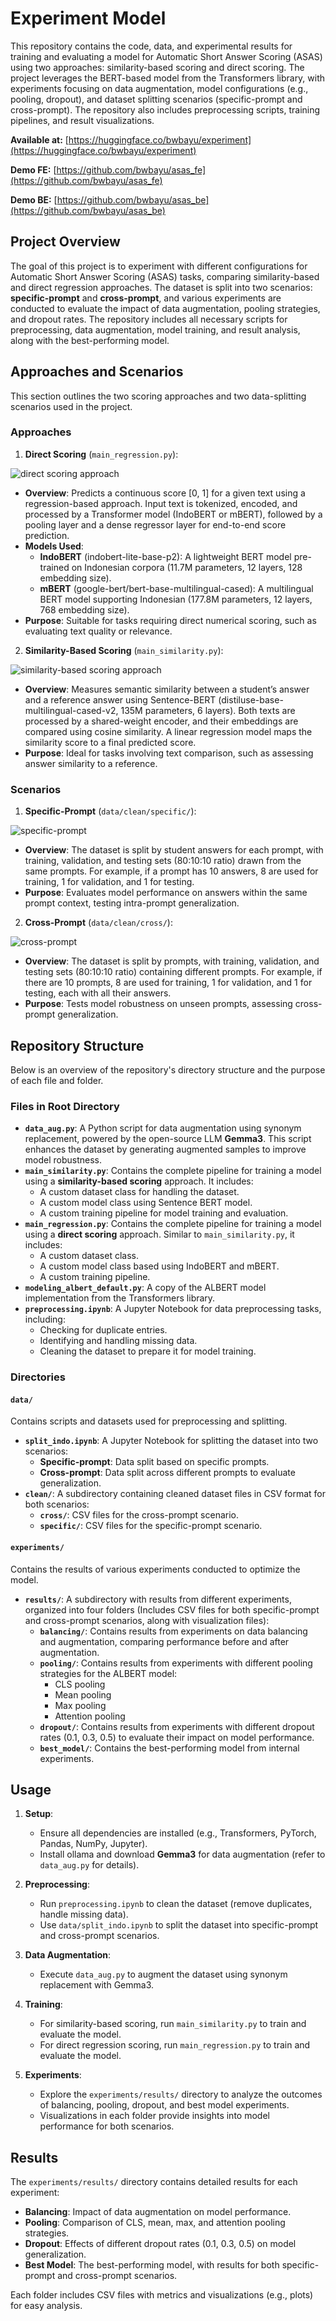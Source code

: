 # Experiment Model

This repository contains the code, data, and experimental results for training and evaluating a model for Automatic Short Answer Scoring (ASAS) using two approaches: similarity-based scoring and direct scoring. The project leverages the BERT-based model from the Transformers library, with experiments focusing on data augmentation, model configurations (e.g., pooling, dropout), and dataset splitting scenarios (specific-prompt and cross-prompt). The repository also includes preprocessing scripts, training pipelines, and result visualizations.

**Available at:** [https://huggingface.co/bwbayu/experiment](https://huggingface.co/bwbayu/experiment)

**Demo FE:** [https://github.com/bwbayu/asas_fe](https://github.com/bwbayu/asas_fe)

**Demo BE:** [https://github.com/bwbayu/asas_be](https://github.com/bwbayu/asas_be)

## Project Overview

The goal of this project is to experiment with different configurations for Automatic Short Answer Scoring (ASAS) tasks, comparing similarity-based and direct regression approaches. The dataset is split into two scenarios: **specific-prompt** and **cross-prompt**, and various experiments are conducted to evaluate the impact of data augmentation, pooling strategies, and dropout rates. The repository includes all necessary scripts for preprocessing, data augmentation, model training, and result analysis, along with the best-performing model.

## Approaches and Scenarios

This section outlines the two scoring approaches and two data-splitting scenarios used in the project.

### Approaches
1. **Direct Scoring** (`main_regression.py`):

![direct scoring approach](<image/direct scoring-1.png>)
   - **Overview**: Predicts a continuous score [0, 1] for a given text using a regression-based approach. Input text is tokenized, encoded, and processed by a Transformer model (IndoBERT or mBERT), followed by a pooling layer and a dense regressor layer for end-to-end score prediction.
   - **Models Used**:
     - **IndoBERT** (indobert-lite-base-p2): A lightweight BERT model pre-trained on Indonesian corpora (11.7M parameters, 12 layers, 128 embedding size).
     - **mBERT** (google-bert/bert-base-multilingual-cased): A multilingual BERT model supporting Indonesian (177.8M parameters, 12 layers, 768 embedding size).
   - **Purpose**: Suitable for tasks requiring direct numerical scoring, such as evaluating text quality or relevance.

2. **Similarity-Based Scoring** (`main_similarity.py`):

![similarity-based scoring approach](<image/similarity-based scoring-1.png>)
   - **Overview**: Measures semantic similarity between a student’s answer and a reference answer using Sentence-BERT (distiluse-base-multilingual-cased-v2, 135M parameters, 6 layers). Both texts are processed by a shared-weight encoder, and their embeddings are compared using cosine similarity. A linear regression model maps the similarity score to a final predicted score.
   - **Purpose**: Ideal for tasks involving text comparison, such as assessing answer similarity to a reference.

### Scenarios
1. **Specific-Prompt** (`data/clean/specific/`):

![specific-prompt](image/specific-prompt.png)
   - **Overview**: The dataset is split by student answers for each prompt, with training, validation, and testing sets (80:10:10 ratio) drawn from the same prompts. For example, if a prompt has 10 answers, 8 are used for training, 1 for validation, and 1 for testing.
   - **Purpose**: Evaluates model performance on answers within the same prompt context, testing intra-prompt generalization.

2. **Cross-Prompt** (`data/clean/cross/`):

![cross-prompt](image/cross-prompt.png)
   - **Overview**: The dataset is split by prompts, with training, validation, and testing sets (80:10:10 ratio) containing different prompts. For example, if there are 10 prompts, 8 are used for training, 1 for validation, and 1 for testing, each with all their answers.
   - **Purpose**: Tests model robustness on unseen prompts, assessing cross-prompt generalization.

## Repository Structure

Below is an overview of the repository's directory structure and the purpose of each file and folder.

### Files in Root Directory

- **`data_aug.py`**: A Python script for data augmentation using synonym replacement, powered by the open-source LLM **Gemma3**. This script enhances the dataset by generating augmented samples to improve model robustness.
- **`main_similarity.py`**: Contains the complete pipeline for training a model using a **similarity-based scoring** approach. It includes:
  - A custom dataset class for handling the dataset.
  - A custom model class using Sentence BERT model.
  - A custom training pipeline for model training and evaluation.
- **`main_regression.py`**: Contains the complete pipeline for training a model using a **direct scoring** approach. Similar to `main_similarity.py`, it includes:
  - A custom dataset class.
  - A custom model class based using IndoBERT and mBERT.
  - A custom training pipeline.
- **`modeling_albert_default.py`**: A copy of the ALBERT model implementation from the Transformers library.
- **`preprocessing.ipynb`**: A Jupyter Notebook for data preprocessing tasks, including:
  - Checking for duplicate entries.
  - Identifying and handling missing data.
  - Cleaning the dataset to prepare it for model training.

### Directories

#### `data/`
Contains scripts and datasets used for preprocessing and splitting.

- **`split_indo.ipynb`**: A Jupyter Notebook for splitting the dataset into two scenarios:
  - **Specific-prompt**: Data split based on specific prompts.
  - **Cross-prompt**: Data split across different prompts to evaluate generalization.
- **`clean/`**: A subdirectory containing cleaned dataset files in CSV format for both scenarios:
  - **`cross/`**: CSV files for the cross-prompt scenario.
  - **`specific/`**: CSV files for the specific-prompt scenario.

#### `experiments/`
Contains the results of various experiments conducted to optimize the model.

- **`results/`**: A subdirectory with results from different experiments, organized into four folders (Includes CSV files for both specific-prompt and cross-prompt scenarios, along with visualization files):
  - **`balancing/`**: Contains results from experiments on data balancing and augmentation, comparing performance before and after augmentation.
  - **`pooling/`**: Contains results from experiments with different pooling strategies for the ALBERT model:
    - CLS pooling
    - Mean pooling
    - Max pooling
    - Attention pooling
  - **`dropout/`**: Contains results from experiments with different dropout rates (0.1, 0.3, 0.5) to evaluate their impact on model performance.
  - **`best_model/`**: Contains the best-performing model from internal experiments.

## Usage

1. **Setup**:
   - Ensure all dependencies are installed (e.g., Transformers, PyTorch, Pandas, NumPy, Jupyter).
   - Install ollama and download **Gemma3** for data augmentation (refer to `data_aug.py` for details).

2. **Preprocessing**:
   - Run `preprocessing.ipynb` to clean the dataset (remove duplicates, handle missing data).
   - Use `data/split_indo.ipynb` to split the dataset into specific-prompt and cross-prompt scenarios.

3. **Data Augmentation**:
   - Execute `data_aug.py` to augment the dataset using synonym replacement with Gemma3.

4. **Training**:
   - For similarity-based scoring, run `main_similarity.py` to train and evaluate the model.
   - For direct regression scoring, run `main_regression.py` to train and evaluate the model.

5. **Experiments**:
   - Explore the `experiments/results/` directory to analyze the outcomes of balancing, pooling, dropout, and best model experiments.
   - Visualizations in each folder provide insights into model performance for both scenarios.

## Results

The `experiments/results/` directory contains detailed results for each experiment:
- **Balancing**: Impact of data augmentation on model performance.
- **Pooling**: Comparison of CLS, mean, max, and attention pooling strategies.
- **Dropout**: Effects of different dropout rates (0.1, 0.3, 0.5) on model generalization.
- **Best Model**: The best-performing model, with results for both specific-prompt and cross-prompt scenarios.

Each folder includes CSV files with metrics and visualizations (e.g., plots) for easy analysis.